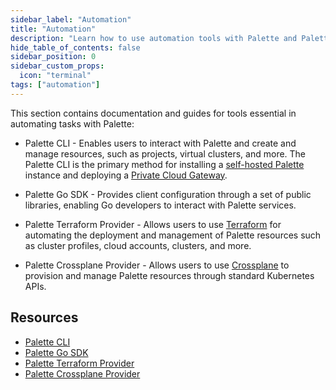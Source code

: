 ```yaml
---
sidebar_label: "Automation"
title: "Automation"
description: "Learn how to use automation tools with Palette and Palette VerteX."
hide_table_of_contents: false
sidebar_position: 0
sidebar_custom_props:
  icon: "terminal"
tags: ["automation"]
---
```


This section contains documentation and guides for tools essential in automating tasks with Palette:

- Palette CLI - Enables users to interact with Palette and create and manage resources, such as projects, virtual
  clusters, and more. The Palette CLI is the primary method for installing a
  [self-hosted Palette](../enterprise-version/enterprise-version.md) instance and deploying a
  [Private Cloud Gateway](../clusters/pcg/pcg.md).

- Palette Go SDK - Provides client configuration through a set of public libraries, enabling Go developers to interact
  with Palette services.

- Palette Terraform Provider - Allows users to use [Terraform](https://www.terraform.io) for automating the deployment
  and management of Palette resources such as cluster profiles, cloud accounts, clusters, and more.

- Palette Crossplane Provider - Allows users to use [Crossplane](https://docs.crossplane.io/v1.15/) to provision and
  manage Palette resources through standard Kubernetes APIs.

## Resources

- [Palette CLI](./palette-cli/palette-cli.md)
- [Palette Go SDK](./palette-sdk/palette-sdk.md)
- [Palette Terraform Provider](./terraform/terraform.md)
- [Palette Crossplane Provider](./crossplane/crossplane.md)

